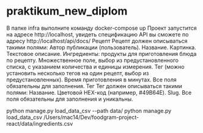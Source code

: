 # praktikum_new_diplom
В папке infra выполните команду docker-compose up
Проект запустится на адресе http://localhost, увидеть спецификацию API вы сможете по адресу http://localhost/api/docs/
Рецепт
Рецепт должен описываться такими полями:
Автор публикации (пользователь).
Название.
Картинка.
Текстовое описание.
Ингредиенты: продукты для приготовления блюда по рецепту. Множественное поле, выбор из предустановленного списка, с указанием количества и единицы измерения.
Тег (можно установить несколько тегов на один рецепт, выбор из предустановленных).
Время приготовления в минутах.
Все поля обязательны для заполнения.
Тег
Тег должен описываться такими полями:
Название.
Цветовой HEX-код (например, #49B64E).
Slug.
Все поля обязательны для заполнения и уникальны.


python manage.py load_data_csv --path data/
python manage.py load_data_csv /Users/mac14/Dev/foodgram-project-react/data/ingredients.csv